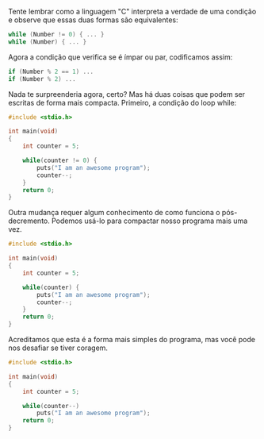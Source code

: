 Tente lembrar como a linguagem "C" interpreta a verdade de uma condição e observe que essas duas formas são equivalentes:
```c
while (Number != 0) { ... }
while (Number) { ... }
```

Agora a condição que verifica se é ímpar ou par, codificamos assim:
```c
if (Number % 2 == 1) ...
if (Number % 2) ...
```

Nada te surpreenderia agora, certo? Mas há duas coisas que podem ser escritas de forma mais compacta. Primeiro, a condição do loop while:
```c
#include <stdio.h>

int main(void)
{
    int counter = 5;

    while(counter != 0) {
        puts("I am an awesome program");
        counter--;
    }
    return 0;
}
```

Outra mudança requer algum conhecimento de como funciona o pós-decremento. Podemos usá-lo para compactar nosso programa mais uma vez.
```c
#include <stdio.h>

int main(void)
{
    int counter = 5;

    while(counter) {
        puts("I am an awesome program");
        counter--;
    }
    return 0;
}
```

Acreditamos que esta é a forma mais simples do programa, mas você pode nos desafiar se tiver coragem.
```c
#include <stdio.h>

int main(void)
{
    int counter = 5;

    while(counter--) 
        puts("I am an awesome program");
    return 0;
}
```